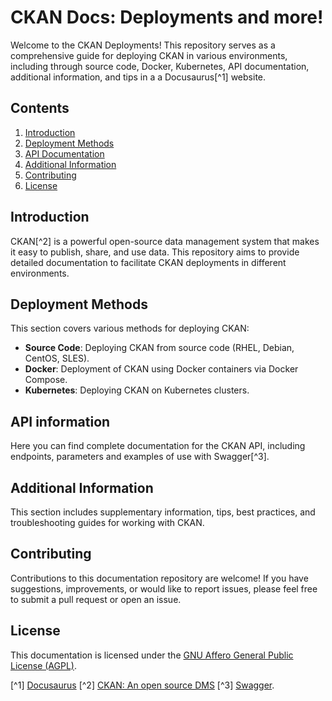 # CKAN Docs: Deployments and more!
Welcome to the CKAN Deployments! This repository serves as a comprehensive guide for deploying CKAN in various environments, including through source code, Docker, Kubernetes, API documentation, additional information, and tips in a a Docusaurus[^1] website.

## Contents
1. [Introduction](#introduction)
2. [Deployment Methods](#deployment-methods)
3. [API Documentation](#api-documentation)
4. [Additional Information](#additional-information)
5. [Contributing](#contributing)
6. [License](#license)

## Introduction
CKAN[^2] is a powerful open-source data management system that makes it easy to publish, share, and use data. This repository aims to provide detailed documentation to facilitate CKAN deployments in different environments.

## Deployment Methods
This section covers various methods for deploying CKAN:

- **Source Code**: Deploying CKAN from source code (RHEL, Debian, CentOS, SLES).
- **Docker**: Deployment of CKAN using Docker containers via Docker Compose.
- **Kubernetes**: Deploying CKAN on Kubernetes clusters.

## API information
Here you can find complete documentation for the CKAN API, including endpoints, parameters and examples of use with Swagger[^3].

## Additional Information
This section includes supplementary information, tips, best practices, and troubleshooting guides for working with CKAN.

## Contributing
Contributions to this documentation repository are welcome! If you have suggestions, improvements, or would like to report issues, please feel free to submit a pull request or open an issue.

## License
This documentation is licensed under the [GNU Affero General Public License (AGPL)](https://www.gnu.org/licenses/agpl-3.0.html).

[^1] [Docusaurus](https://docusaurus.io/)
[^2] [CKAN: An open source DMS](https://ckan.org/)
[^3] [Swagger](https://swagger.io/).
